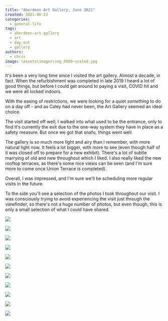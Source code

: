 ```yaml
---
title: "Aberdeen Art Gallery, June 2021"
created: 2021-06-22
categories: 
  - general-life
tags: 
  - aberdeen-art-gallery
  - art
  - day-out
  - gallery
authors: 
  - chris
image: \assets\images\img_0509-scaled.jpg
---
```


It's been a very long time since I visited the art gallery. Almost a decade, in fact. When the refurbishment was completed in late 2019 I heard a lot of good things, but before I could get around to paying a visit, COVID hit and we were all locked indoors.

With the easing of restrictions, we were looking for a quiet _something_ to do on a day off - and as Caley had never been, the Art Gallery seemed an ideal choice.

The visit started off well; I walked into what used to be the entrance, only to find it's currently the exit due to the one-way system they have in place as a safety measure. But once we got that snafu, things went well.

The gallery is so much more light and airy than I remember, with more natural light now. It feels a lot bigger, with more to see (even though half of it was closed off to prepare for a new exhibit). There's a lot of subtle marrying of old and new throughout which I liked. I also really liked the new rooftop terraces, as there's some nice views can be seen (and I'm sure more to come once Union Terrace is completed).

Overall, I was impressed, and I'm sure we'll be scheduling more regular visits in the future.

To the side you'll see a selection of the photos I took throughout our visit. I was consciously trying to avoid experiencing the visit just through the viewfinder, so there's not a huge number of photos, but even though, this is only a small selection of what I could have shared.

![](assets/images/img_0507.jpg)

![](assets/images/img_0501.jpg)

![](assets/images/img_0509.jpg)

![](assets/images/img_0500.jpg)

![](assets/images/img_0486.jpg)

![](assets/images/img_0510.jpg)

![](assets/images/img_0506.jpg)

![](assets/images/img_0505.jpg)

![](assets/images/img_0508.jpg)

![](assets/images/img_0498.jpg)

![](assets/images/img_0511.jpg)
